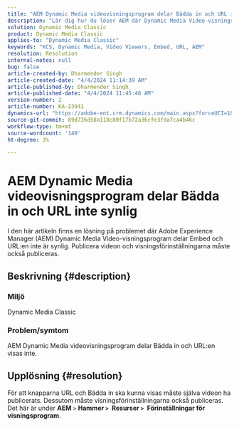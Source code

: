 ```yaml
---
title: "AEM Dynamic Media videovisningsprogram delar Bädda in och URL inte synlig"
description: "Lär dig hur du löser AEM där Dynamic Media Video-visningsprogram delar Embed och URL:en inte är synlig."
solution: Dynamic Media Classic
product: Dynamic Media Classic
applies-to: "Dynamic Media Classic"
keywords: "KCS, Dynamic Media, Video Viewers, Embed, URL, AEM"
resolution: Resolution
internal-notes: null
bug: false
article-created-by: Dharmender Singh
article-created-date: "4/4/2024 11:14:39 AM"
article-published-by: Dharmender Singh
article-published-date: "4/4/2024 11:45:46 AM"
version-number: 2
article-number: KA-23941
dynamics-url: "https://adobe-ent.crm.dynamics.com/main.aspx?forceUCI=1&pagetype=entityrecord&etn=knowledgearticle&id=fd813f81-74f2-ee11-904b-6045bd04ed02"
source-git-commit: 89d726d58a118c80f17b72a36cfe3fda7ca4b46c
workflow-type: tm+mt
source-wordcount: '149'
ht-degree: 3%

---
```


# AEM Dynamic Media videovisningsprogram delar Bädda in och URL inte synlig


I den här artikeln finns en lösning på problemet där Adobe Experience Manager (AEM) Dynamic Media Video-visningsprogram delar Embed och URL:en inte är synlig. Publicera videon och visningsförinställningarna måste också publiceras.

## Beskrivning {#description}


### Miljö<b> </b>

Dynamic Media Classic

### Problem/symtom

AEM Dynamic Media videovisningsprogram delar Bädda in och URL:en visas inte.


## Upplösning {#resolution}


För att knapparna URL och Bädda in ska kunna visas måste själva videon ha publicerats. Dessutom måste visningsförinställningarna också publiceras. Det här är under <b>AEM</b> `>`  <b>Hammer `>` </b> <b>Resurser `>` </b> <b>Förinställningar för visningsprogram</b>.
